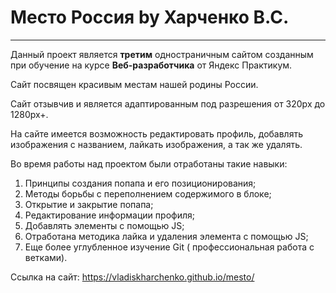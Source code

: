 # Место Россия by Харченко В.С.
------
Данный проект является **третим** одностраничным сайтом созданным при обучение на курсе **Веб-разработчика** от Яндекс Практикум.

Сайт посвящен красивым местам нашей родины России.

Сайт отзывчив и является адаптированным под разрешения от 320px до 1280px+.

На сайте имеется возможность редактировать профиль, добавлять изображения с названием,
лайкать изображения, а так же удалять.

Во время работы над проектом были отработаны такие навыки:
1. Принципы создания попапа и его позиционирования;
2. Методы борьбы с переполнением содержимого в блоке;
3. Открытие и закрытие попапа;
4. Редактирование информации профиля;
5. Добавлять элементы с помощью JS;
6. Отработана методика лайка и удаления элемента с помощью JS;
5. Еще более углубленное изучение Git ( профессиональная работа с ветками).

Ссылка на сайт: https://vladiskharchenko.github.io/mesto/

